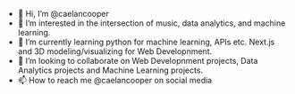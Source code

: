 - 👋 Hi, I’m @caelancooper
- 👀 I’m interested in the intersection of music, data analytics, and machine learning.
- 🌱 I’m currently learning python for machine learning, APIs etc. Next.js and 3D modeling/visualizing for Web Developnment.
- 💞️ I’m looking to collaborate on Web Developnment projects, Data Analytics projects and Machine Learning projects.
- 📫 How to reach me @caelancooper on social media

<!---
caelancooper/caelancooper is a ✨ special ✨ repository because its `README.md` (this file) appears on your GitHub profile.
You can click the Preview link to take a look at your changes.
--->
